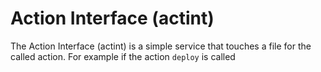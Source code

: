 # Action Interface (actint)

The Action Interface (actint) is a simple service that touches a file for the called action. For example if the action `deploy` is called